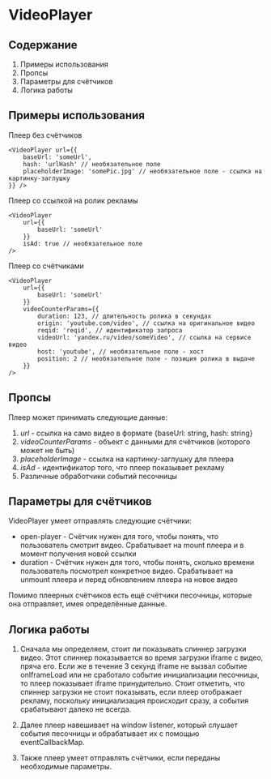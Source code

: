 
# VideoPlayer

## Содержание
1. Примеры использования
2. Пропсы
3. Параметры для счётчиков
4. Логика работы

## Примеры использования

Плеер без счётчиков

    <VideoPlayer url={{
    	baseUrl: 'someUrl',
    	hash: 'urlHash' // необязательное поле
    	placeholderImage: 'somePic.jpg' // необязательное поле - ссылка на картинку-заглушку
    }} />

Плеер со ссылкой на ролик рекламы

    <VideoPlayer
	    url={{
	    	baseUrl: 'someUrl'
	    }}
	    isAd: true // необязательное поле
	/>

Плеер со счётчиками

    <VideoPlayer
	    url={{
	    	baseUrl: 'someUrl'
	    }}
	    videoCounterParams={{
		    duration: 123, // длительность ролика в секундах
		    origin: 'youtube.com/video', // ссылка на оригинальное видео
		    reqid: 'reqid', // идентификатор запроса
		    videoUrl: 'yandex.ru/video/someVideo', // ссылка на сервисе видео
		    host: 'youtube', // необязательное поле - хост
		    position: 2 // необязательное поле - позиция ролика в выдаче
	    }}
	/>

## Пропсы

Плеер может принимать следующие данные:

1.  *url* - ссылка на само видео в формате {baseUrl: string, hash: string}
2.  *videoCounterParams* - объект с данными для счётчиков (которого может не быть)
3.  *placeholderImage* - ссылка на картинку-заглушку для плеера
4.  *isAd* - идентификатор того, что плеер показывает рекламу
5. Различные обработчики событий песочницы

## Параметры для счётчиков

VideoPlayer умеет отправлять следующие счётчики:

- open-player - Счётчик нужен для того, чтобы понять, что пользователь смотрит видео. Срабатывает на mount плеера и в момент получения новой ссылки
- duration - Счётчик нужен для того, чтобы понять, сколько времени пользователь посмотрел конкретное видео. Срабатывает на unmount плеера и перед обновлением плеера на новое видео

Помимо плеерных счётчиков есть ещё счётчики песочницы, которые она отправляет, имея определённые данные.

## Логика работы

1. Сначала мы определяем, стоит ли показывать спиннер загрузки видео. Этот спиннер показывается во время загрузки iframe с видео, пряча его. Если же в течение 3 секунд iframe не вызвал событие onIframeLoad или не сработало событие инициализации песочницы, то плеер показывает iframe принудительно. Стоит отметить, что спиннер загрузки не стоит показывать, если плеер отображает рекламу, поскольку инициализация происходит сразу, а события срабатывают далеко не всегда.

2. Далее плеер навешивает на window listener, который слушает события песочницы и обрабатывает их с помощью eventCallbackMap.

3. Также плеер умеет отправлять счётчики, если переданы необходимые параметры.